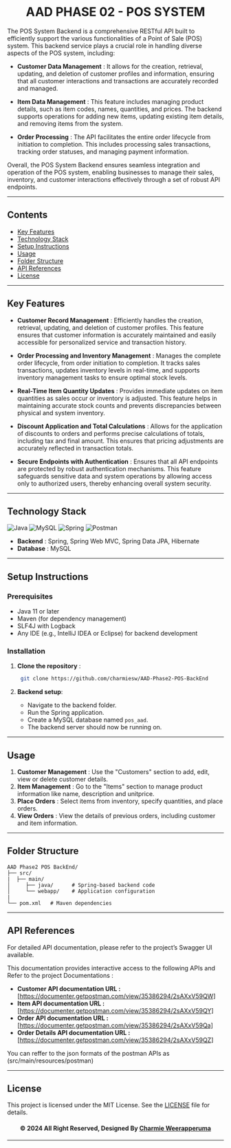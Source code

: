 <div align = "center">
  <h1>AAD PHASE 02 - POS SYSTEM</h1>
</div>

The POS System Backend is a comprehensive RESTful API built to efficiently support the various functionalities of a Point of Sale (POS) system. This backend service plays a crucial role in handling diverse aspects of the POS system, including:

- **Customer Data Management** : It allows for the creation, retrieval, updating, and deletion of customer profiles and information, ensuring that all customer interactions and transactions are accurately recorded and managed.
  
- **Item Data Management** : This feature includes managing product details, such as item codes, names, quantities, and prices. The backend supports operations for adding new items, updating existing item details, and removing items from the system.

- **Order Processing** : The API facilitates the entire order lifecycle from initiation to completion. This includes processing sales transactions, tracking order statuses, and managing payment information.

Overall, the POS System Backend ensures seamless integration and operation of the POS system, enabling businesses to manage their sales, inventory, and customer interactions effectively through a set of robust API endpoints.

<hr/>

## Contents
- [Key Features](#key-features)
- [Technology Stack](#technology-stack)
- [Setup Instructions](#setup-instructions)
- [Usage](#usage)
- [Folder Structure](#folder-structure)
- [API References](#api-references)
- [License](#license)

<hr/>

## Key Features

- **Customer Record Management** : Efficiently handles the creation, retrieval, updating, and deletion of customer profiles. This feature ensures that customer information is accurately maintained and easily accessible for personalized service and transaction history.


- **Order Processing and Inventory Management** : Manages the complete order lifecycle, from order initiation to completion. It tracks sales transactions, updates inventory levels in real-time, and supports inventory management tasks to ensure optimal stock levels.


- **Real-Time Item Quantity Updates** : Provides immediate updates on item quantities as sales occur or inventory is adjusted. This feature helps in maintaining accurate stock counts and prevents discrepancies between physical and system inventory.


- **Discount Application and Total Calculations** : Allows for the application of discounts to orders and performs precise calculations of totals, including tax and final amount. This ensures that pricing adjustments are accurately reflected in transaction totals.


- **Secure Endpoints with Authentication** : Ensures that all API endpoints are protected by robust authentication mechanisms. This feature safeguards sensitive data and system operations by allowing access only to authorized users, thereby enhancing overall system security.

<hr/>

## Technology Stack

![Java](https://img.shields.io/badge/java-%23ED8B00.svg?style=for-the-badge&logo=java&logoColor=white)
![MySQL](https://img.shields.io/badge/mysql-%2300f.svg?style=for-the-badge&logo=mysql&logoColor=white)
![Spring](https://img.shields.io/badge/Spring-6DB33F?style=for-the-badge&logo=spring&logoColor=white)
![Postman](https://img.shields.io/badge/Postman-FF6C37?style=for-the-badge&logo=postman&logoColor=white)

- **Backend** : Spring, Spring Web MVC, Spring Data JPA, Hibernate
- **Database** : MySQL

<hr/>

## Setup Instructions

### Prerequisites

- Java 11 or later
- Maven (for dependency management)
- SLF4J with Logback
- Any IDE (e.g., IntelliJ IDEA or Eclipse) for backend development

### Installation

1. **Clone the repository** :
    ```bash
     git clone https://github.com/charmiesw/AAD-Phase2-POS-BackEnd
     ```
    
2. **Backend setup**:
    - Navigate to the backend folder.
    - Run the Spring application.
    - Create a MySQL database named `pos_aad`.
    - The backend server should now be running on.

<hr/>

## Usage

1. **Customer Management** : Use the "Customers" section to add, edit, view or delete customer details.
2. **Item Management** : Go to the "Items" section to manage product information like name, description and unitprice.
3. **Place Orders** : Select items from inventory, specify quantities, and place orders.
4. **View Orders** : View the details of previous orders, including customer and item information.

<hr/>

## Folder Structure

```plaintext
AAD Phase2 POS BackEnd/
├── src/
|  ├── main/
│     ├── java/      # Spring-based backend code
│     └── webapp/    # Application configuration
|
└── pom.xml   # Maven dependencies
```

<hr/>

## API References
For detailed API documentation, please refer to the project’s Swagger UI available.

This documentation provides interactive access to the following APIs and Refer to the project Documentations :

- **Customer API documentation URL :**  [https://documenter.getpostman.com/view/35386294/2sAXxV59QW]
- **Item API documentation URL :**  [https://documenter.getpostman.com/view/35386294/2sAXxV59QY]
- **Order API documentation URL :**  [https://documenter.getpostman.com/view/35386294/2sAXxV59Qa]
- **Order Details API documentation URL :**  [https://documenter.getpostman.com/view/35386294/2sAXxV59QZ]

You can reffer to the json formats of the postman APIs as (src/main/resources/postman)

<hr/>

## License
This project is licensed under the MIT License. See the [LICENSE](https://github.com/charmiesw/AAD-Phase2-POS-BackEnd/blob/main/LISENSE.md) file for details.

<div align="center">

#### © 2024 All Right Reserved, Designed By [Charmie Weerapperuma](https://github.com/charmiesw)

</div>

<hr/>
